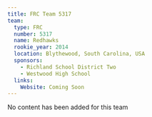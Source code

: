 ```yaml
---
title: FRC Team 5317
team:
  type: FRC
  number: 5317
  name: Redhawks
  rookie_year: 2014
  location: Blythewood, South Carolina, USA
  sponsors:
    - Richland School District Two
    - Westwood High School
  links:
    Website: Coming Soon
---
```

No content has been added for this team